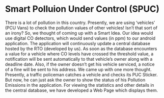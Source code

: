 # Smart Polluion Under Control (SPUC)
There is a lot of pollution in this country. Presently, we are using ‘vehicles’ (PCU Vans) to check the pollution values of other vehicles! Isn’t that sort of an irony? So, we thought of coming up with a Smart Idea. Our idea would use digital CO detectors, which would send values (in ppm) to our android application. The application will continuously update a central database hosted by the RTO (developed by us). As soon as the database encounters a value for a vehicle where CO levels have crossed the threshold value, a notification will be sent automatically to that vehicle’s owner along with a deadline date. Also, if the owner doesn’t get his vehicle serviced, a notice of a fine will be sent to his address. We came up with one more thought. Presently, a traffic policeman catches a vehicle and checks its PUC Sticker. But now, he can just ask the owner to show the status of his Pollution Emissions in the application. For viewing the statistics and other details in the central database, we have developed a Web Page which displays them. 

